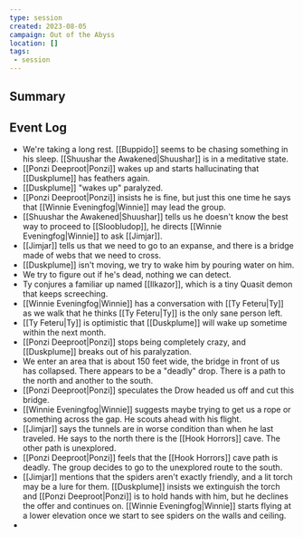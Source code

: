 ```yaml
---
type: session
created: 2023-08-05
campaign: Out of the Abyss
location: []
tags:
 - session
---
```



## Summary

## Event Log

- We're taking a long rest. [[Buppido]] seems to be chasing something in his sleep. [[Shuushar the Awakened|Shuushar]] is in a meditative state.
- [[Ponzi Deeproot|Ponzi]] wakes up and starts hallucinating that [[Duskplume]] has feathers again.
- [[Duskplume]] "wakes up" paralyzed.
- [[Ponzi Deeproot|Ponzi]] insists he is fine, but just this one time he says that [[Winnie Eveningfog|Winnie]] may lead the group.
- [[Shuushar the Awakened|Shuushar]] tells us he doesn't know the best way to proceed to [[Sloobludop]], he directs [[Winnie Eveningfog|Winnie]] to ask [[Jimjar]].
- [[Jimjar]] tells us that we need to go to an expanse, and there is a bridge made of webs that we need to cross.
- [[Duskplume]] isn't moving, we try to wake him by pouring water on him.
- We try to figure out if he's dead, nothing we can detect.
- Ty conjures a familiar up named [[Ilkazor]], which is a tiny Quasit demon that keeps screeching.
- [[Winnie Eveningfog|Winnie]] has a conversation with [[Ty Feteru|Ty]] as we walk that he thinks [[Ty Feteru|Ty]] is the only sane person left.
- [[Ty Feteru|Ty]] is optimistic that [[Duskplume]] will wake up sometime within the next month.
- [[Ponzi Deeproot|Ponzi]] stops being completely crazy, and [[Duskplume]] breaks out of his paralyzation.
- We enter an area that is about 150 feet wide, the bridge in front of us has collapsed. There appears to be a "deadly" drop. There is a path to the north and another to the south.
- [[Ponzi Deeproot|Ponzi]] speculates the Drow headed us off and cut this bridge.
- [[Winnie Eveningfog|Winnie]] suggests maybe trying to get us a rope or something across the gap. He scouts ahead with his flight.
- [[Jimjar]] says the tunnels are in worse condition than when he last traveled. He says to the north there is the [[Hook Horrors]] cave. The other path is unexplored.
- [[Ponzi Deeproot|Ponzi]] feels that the [[Hook Horrors]] cave path is deadly. The group decides to go to the unexplored route to the south.
- [[Jimjar]] mentions that the spiders aren't exactly friendly, and a lit torch may be a lure for them. [[Duskplume]] insists we extinguish the torch and [[Ponzi Deeproot|Ponzi]] is to hold hands with him, but he declines the offer and continues on.  [[Winnie Eveningfog|Winnie]] starts flying at a lower elevation once we start to see spiders on the walls and ceiling.
-

